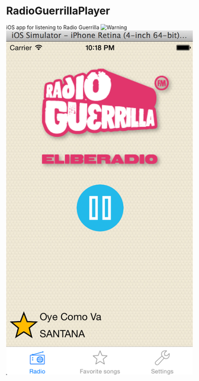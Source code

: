 RadioGuerrillaPlayer
====================

iOS app for listening to Radio Guerrilla
![Warning](http://www.toursprung.com/wp-content/uploads/2013/04/iNotificationWarning.png)
![Warning](https://raw.githubusercontent.com/florinmunteanu/RadioGuerrillaPlayer/master/screenshot1.png)
